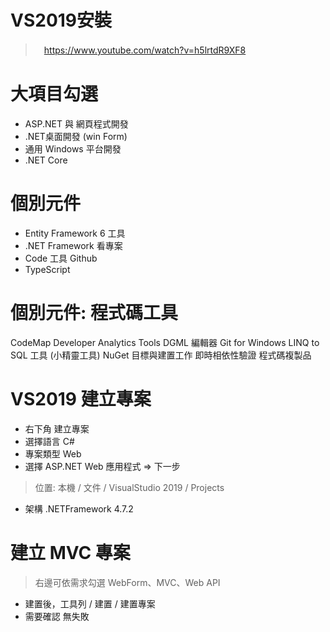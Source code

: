 # VS2019安裝
>　https://www.youtube.com/watch?v=h5lrtdR9XF8

# 大項目勾選
  - ASP.NET 與 網頁程式開發
  - .NET桌面開發 (win Form)
  - 通用 Windows 平台開發
  - .NET Core

# 個別元件
  - Entity Framework 6 工具
  - .NET Framework 看專案
  - Code 工具 Github
  - TypeScript

# 個別元件: 程式碼工具
  CodeMap
  Developer Analytics Tools
  DGML 編輯器
  Git for Windows
  LINQ to SQL 工具 (小精靈工具)
  NuGet 目標與建置工作
  即時相依性驗證
  程式碼複製品

# VS2019 建立專案
- 右下角 建立專案
- 選擇語言 C#
- 專案類型 Web
- 選擇 ASP.NET Web 應用程式 => 下一步
> 位置: 本機 / 文件 / VisualStudio 2019 / Projects
- 架構 .NETFramework 4.7.2

# 建立 MVC 專案
> 右邊可依需求勾選 WebForm、MVC、Web API
- 建置後，工具列 / 建置 / 建置專案
- 需要確認 無失敗